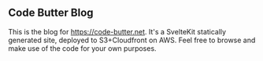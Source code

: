 Code Butter Blog
----------------

This is the blog for https://code-butter.net. It's a SvelteKit statically generated site, deployed to S3+Cloudfront on AWS. 
Feel free to browse and make use of the code for your own purposes.  
